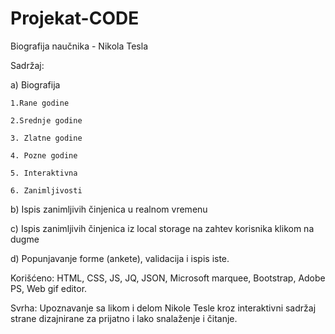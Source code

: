 # Projekat-CODE
Biografija naučnika - Nikola Tesla

Sadržaj:

a) Biografija

    1.Rane godine
    
    2.Srednje godine
    
    3. Zlatne godine
    
    4. Pozne godine
    
    5. Interaktivna
    
    6. Zanimljivosti
    
b) Ispis zanimljivih činjenica u realnom vremenu

c) Ispis zanimljivih činjenica iz local storage na zahtev korisnika klikom na dugme 

d) Popunjavanje forme (ankete), validacija i ispis iste.

Korišćeno: HTML, CSS, JS, JQ, JSON, Microsoft marquee, Bootstrap, Adobe PS, Web gif editor.

Svrha: Upoznavanje sa likom i delom Nikole Tesle kroz interaktivni sadržaj strane dizajnirane
za prijatno i lako snalaženje i čitanje.
